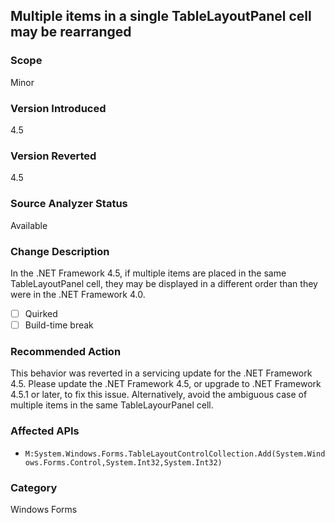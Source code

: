 ## Multiple items in a single TableLayoutPanel cell may be rearranged

### Scope
Minor

### Version Introduced
4.5

### Version Reverted
4.5

### Source Analyzer Status
Available

### Change Description
In the .NET Framework 4.5, if multiple items are placed in the same TableLayoutPanel cell, they may be displayed in a different order than they were in the .NET Framework 4.0.

- [ ] Quirked
- [ ] Build-time break

### Recommended Action
This behavior was reverted in a servicing update for the .NET Framework 4.5. Please update the .NET Framework 4.5, or upgrade to .NET Framework 4.5.1 or later, to fix this issue. Alternatively, avoid the ambiguous case of multiple items in the same TableLayourPanel cell.

### Affected APIs
* `M:System.Windows.Forms.TableLayoutControlCollection.Add(System.Windows.Forms.Control,System.Int32,System.Int32)`

### Category
Windows Forms

<!--
    ### Notes
    Although we're looking for TableLayoutPanel APIs, what's really needed here is an analyzer that can look for XAML with multiple items in a single TableLayoutPanel cell
    Source analyzer status: Pri 1
-->

<!-- breaking change id: 98 -->

